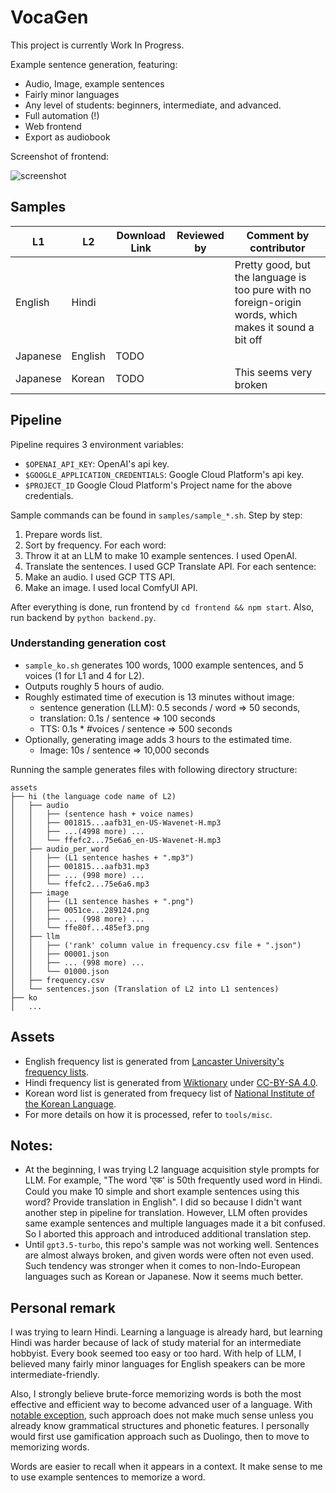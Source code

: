 # VocaGen

This project is currently Work In Progress.

Example sentence generation, featuring:
- Audio, Image, example sentences
- Fairly minor languages
- Any level of students: beginners, intermediate, and advanced.
- Full automation (!)
- Web frontend
- Export as audiobook

Screenshot of frontend:

 ![screenshot](assets/screenshot.png)


## Samples

| L1 | L2 | Download Link | Reviewed by | Comment by contributor |
| --- | --- | --- | --- | --- |
| English | Hindi | | | Pretty good, but the language is too pure with no foreign-origin words, which makes it sound a bit off |
| Japanese | English | TODO | | |
| Japanese | Korean | TODO | | This seems very broken |

## Pipeline

Pipeline requires 3 environment variables:
- `$OPENAI_API_KEY`: OpenAI's api key.
- `$GOOGLE_APPLICATION_CREDENTIALS`: Google Cloud Platform's api key.
- `$PROJECT_ID` Google Cloud Platform's Project name for the above credentials.

Sample commands can be found in `samples/sample_*.sh`. Step by step:

1. Prepare words list.
2. Sort by frequency. For each word:
3. Throw it at an LLM to make 10 example sentences. I used OpenAI.
4. Translate the sentences. I used GCP Translate API. For each sentence:
5. Make an audio. I used GCP TTS API.
6. Make an image. I used local ComfyUI API.

After everything is done, run frontend by `cd frontend && npm start`. Also, run backend by `python backend.py`.

### Understanding generation cost

- `sample_ko.sh` generates 100 words, 1000 example sentences, and 5 voices (1 for L1 and 4 for L2).
- Outputs roughly 5 hours of audio.
- Roughly estimated time of execution is 13 minutes without image:
  - sentence generation (LLM): 0.5 seconds / word => 50 seconds,
  - translation: 0.1s / sentence => 100 seconds
  - TTS: 0.1s * #voices / sentence => 500 seconds
- Optionally, generating image adds 3 hours to the estimated time.
  - Image: 10s / sentence => 10,000 seconds

Running the sample generates files with following directory structure:
```
assets
├── hi (the language code name of L2)
│   ├── audio
│   │   ├── (sentence hash + voice names)
│   │   ├── 001815...aafb31_en-US-Wavenet-H.mp3
│   │   ├── ...(4998 more) ...
│   │   └── ffefc2...75e6a6_en-US-Wavenet-H.mp3
│   ├── audio_per_word
│   │   ├── (L1 sentence hashes + ".mp3")
│   │   ├── 001815...aafb31.mp3
│   │   ├── ... (998 more) ...
│   │   └── ffefc2...75e6a6.mp3
│   ├── image
│   │   ├── (L1 sentence hashes + ".png")
│   │   ├── 0051ce...289124.png
│   │   ├── ... (998 more) ...
│   │   └── ffe80f...485ef3.png
│   ├── llm
│   │   ├── ('rank' column value in frequency.csv file + ".json")
│   │   ├── 00001.json
│   │   ├── ... (998 more) ...
│   │   └── 01000.json
│   ├── frequency.csv
│   └── sentences.json (Translation of L2 into L1 sentences)
├── ko
│   ...
```

## Assets

- English frequency list is generated from [Lancaster University's frequency lists](https://ucrel.lancs.ac.uk/bncfreq/flists.html).
- Hindi frequency list is generated from [Wiktionary](https://en.wiktionary.org/wiki/Wiktionary:Frequency_lists/Hindi_1900) under [CC-BY-SA 4.0](https://creativecommons.org/licenses/by-sa/4.0/).
- Korean word list is generated from frequecy list of [National Institute of the Korean Language](https://www.korean.go.kr/front/etcData/etcDataView.do?mn_id=46&etc_seq=71).
- For more details on how it is processed, refer to `tools/misc`.

## Notes:

- At the beginning, I was trying L2 language acquisition style prompts for LLM. For example, "The word 'एक' is 50th frequently used word in Hindi. Could you make 10 simple and short example sentences using this word? Provide translation in English". I did so because I didn't want another step in pipeline for translation. However, LLM often provides same example sentences and multiple languages made it a bit confused. So I aborted this approach and introduced additional translation step.
- Until `gpt3.5-turbo`, this repo's sample was not working well. Sentences are almost always broken, and given words were often not even used. Such tendency was stronger when it comes to non-Indo-European languages such as Korean or Japanese. Now it seems much better.

## Personal remark

 I was trying to learn Hindi. Learning a language is already hard, but learning Hindi was harder because of lack of study material for an intermediate hobbyist. Every book seemed too easy or too hard. With help of LLM, I believed many fairly minor languages for English speakers can be more intermediate-friendly.

 Also, I strongly believe brute-force memorizing words is both the most effective and efficient way to become advanced user of a language. With [notable exception](https://en.wikipedia.org/wiki/Nigel_Richards_(Scrabble_player)), such approach does not make much sense unless you already know grammatical structures and phonetic features. I personally would first use gamification approach such as Duolingo, then to move to memorizing words.

 Words are easier to recall when it appears in a context. It make sense to me to use example sentences to memorize a word.
